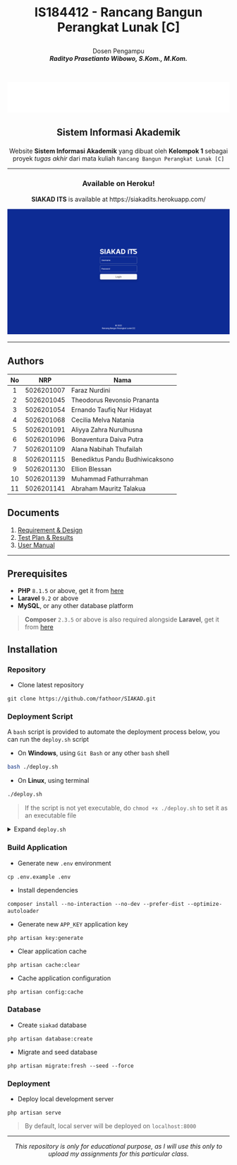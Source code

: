 # <p align="center">IS184412 - Rancang Bangun Perangkat Lunak [C]</p>
<p align="center">Dosen Pengampu<br><i><strong>Radityo Prasetianto Wibowo, S.Kom., M.Kom.</strong></i></p><br>

<p align="center"><img href="https://github.com/fathoor/SIAKAD" src="/public/img/siakad_logo_putih.svg" width="720"></p>

## <p align="center">Sistem Informasi Akademik</p>

<p align="center">Website <strong>Sistem Informasi Akademik</strong> yang dibuat oleh <strong>Kelompok 1</strong> sebagai proyek <i>tugas akhir</i> dari mata kuliah <code>Rancang Bangun Perangkat Lunak [C]</code></p>

***

### <p align="center">Available on Heroku!</p>
<p align="center"><strong>SIAKAD ITS</strong> is available at https://siakadits.herokuapp.com/</p>

[![Website Preview](/public/img/siakad_login.png)](https://siakadits.herokuapp.com/)

***

## Authors
| No | NRP | Nama |
| :---: | :---: | --- |
| 1 | 5026201007  | Faraz Nurdini |
| 2 | 5026201045  | Theodorus Revonsio Prananta |
| 3 | 5026201054  | Ernando Taufiq Nur Hidayat |
| 4 | 5026201068  | Cecilia Melva Natania |
| 5 | 5026201091  | Aliyya Zahra Nurulhusna |
| 6 | 5026201096  | Bonaventura Daiva Putra |
| 7 | 5026201109  | Alana Nabihah Thufailah |
| 8 | 5026201115  | Benediktus Pandu Budhiwicaksono |
| 9 | 5026201130  | Ellion Blessan |
| 10 | 5026201139  | Muhammad Fathurrahman |
| 11 | 5026201141  | Abraham Mauritz Talakua |

## Documents
1. [Requirement & Design](./DokumenLaporan/Requirements%20&%20Design.pdf)
2. [Test Plan & Results](./DokumenLaporan/Test%20Plan.xlsx)
3. [User Manual](./DokumenLaporan/User%20Manual.pdf)

***

## Prerequisites
- **PHP** `8.1.5` or above, get it from [here](https://www.apachefriends.org/download.html)
- **Laravel** `9.2` or above
- **MySQL**, or any other database platform
> **Composer** `2.3.5` or above is also required alongside **Laravel**, get it from [here](https://getcomposer.org/download/)

## Installation
### Repository
- Clone latest repository
```
git clone https://github.com/fathoor/SIAKAD.git
```

### Deployment Script
A `bash` script is provided to automate the deployment process below, you can run the `deploy.sh` script
- On **Windows**, using `Git Bash` or any other `bash` shell
```bash
bash ./deploy.sh
```
- On **Linux**, using terminal
```bash
./deploy.sh
```
> If the script is not yet executable, do `chmod +x ./deploy.sh` to set it as an executable file
<details><summary>Expand <code>deploy.sh</code></summary>
<p>

```bash
#!/bin/bash

echo "
----------------------------------
Rancang Bangun Perangkat Lunak [C]
  Sistem Informasi Akademik ITS
          Kelompok 1
----------------------------------
"

# Generate Environment
if [ ! -f .env ]; then
echo "----------------------------------
Generating environment...
----------------------------------
"
cp .env.example .env
echo " .env generated!"
fi

# Maintenance Mode
echo "
----------------------------------
Turning on maintenance mode...
----------------------------------
"
php artisan down

# Update Source Code
echo "
----------------------------------
Updating source code...
----------------------------------
"
git pull

# Install Dependencies
echo "
----------------------------------
Installing dependencies...
----------------------------------
"
composer install --no-interaction --no-dev --prefer-dist --optimize-autoloader

# Creating siakad Database
echo "
----------------------------------
Creating 'siakad' database...
----------------------------------
"
php artisan database:create
echo " siakad database created!"

# Migrate & Seed Database
echo "
----------------------------------
Migrating database...
----------------------------------
"
php artisan migrate:fresh --seed --force

# Generate Application Key
echo "
----------------------------------
Generating application key...
----------------------------------
"
php artisan key:generate

# Clear Cache
echo "
----------------------------------
Clearing cache...
----------------------------------
"
php artisan cache:clear
php artisan config:cache

# Live Mode
echo "
----------------------------------
Turning off maintenance mode...
----------------------------------
"
php artisan up

# Deploy Server
echo "
----------------------------------
Deploying server...
----------------------------------
"
php artisan serve
```

</p>
</details>

### Build Application
- Generate new `.env` environment
```
cp .env.example .env
```
- Install dependencies
```
composer install --no-interaction --no-dev --prefer-dist --optimize-autoloader
```
- Generate new `APP_KEY` application key
```
php artisan key:generate
```
- Clear application cache

```
php artisan cache:clear
```
- Cache application configuration

```
php artisan config:cache
```

### Database
- Create `siakad` database
```
php artisan database:create
```
- Migrate and seed database
```
php artisan migrate:fresh --seed --force
```

### Deployment
- Deploy local development server
```
php artisan serve
```
> By default, local server will be deployed on `localhost:8000`

***

<p align="center"><i>This repository is only for educational purpose, as I will use this only to upload my assignments for this particular class.</i></p>
